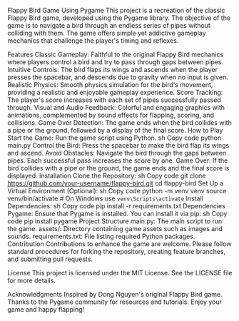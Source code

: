Flappy Bird Game Using Pygame
This project is a recreation of the classic Flappy Bird game, developed using the Pygame library. The objective of the game is to navigate a bird through an endless series of pipes without colliding with them. The game offers simple yet addictive gameplay mechanics that challenge the player's timing and reflexes.

Features
Classic Gameplay: Faithful to the original Flappy Bird mechanics where players control a bird and try to pass through gaps between pipes.
Intuitive Controls: The bird flaps its wings and ascends when the player presses the spacebar, and descends due to gravity when no input is given.
Realistic Physics: Smooth physics simulation for the bird's movement, providing a realistic and enjoyable gameplay experience.
Score Tracking: The player's score increases with each set of pipes successfully passed through.
Visual and Audio Feedback: Colorful and engaging graphics with animations, complemented by sound effects for flapping, scoring, and collisions.
Game Over Detection: The game ends when the bird collides with a pipe or the ground, followed by a display of the final score.
How to Play
Start the Game: Run the game script using Python.
sh
Copy code
python main.py
Control the Bird: Press the spacebar to make the bird flap its wings and ascend.
Avoid Obstacles: Navigate the bird through the gaps between pipes. Each successful pass increases the score by one.
Game Over: If the bird collides with a pipe or the ground, the game ends and the final score is displayed.
Installation
Clone the Repository:
sh
Copy code
git clone https://github.com/your-username/flappy-bird.git
cd flappy-bird
Set Up a Virtual Environment (Optional):
sh
Copy code
python -m venv venv
source venv/bin/activate  # On Windows use `venv\Scripts\activate`
Install Dependencies:
sh
Copy code
pip install -r requirements.txt
Dependencies
Pygame: Ensure that Pygame is installed. You can install it via pip:
sh
Copy code
pip install pygame
Project Structure
main.py: The main script to run the game.
assets/: Directory containing game assets such as images and sounds.
requirements.txt: File listing required Python packages.
Contribution
Contributions to enhance the game are welcome. Please follow standard procedures for forking the repository, creating feature branches, and submitting pull requests.

License
This project is licensed under the MIT License. See the LICENSE file for more details.

Acknowledgments
Inspired by Dong Nguyen's original Flappy Bird game.
Thanks to the Pygame community for resources and tutorials.
Enjoy your game and happy flapping!
